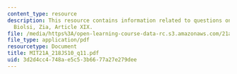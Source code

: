 ```yaml
---
content_type: resource
description: This resource contains information related to questions on Malamud, Takaki,
  Biolsi, Zia, Article XIX.
file: /media/https%3A/open-learning-course-data-rc.s3.amazonaws.com/21a-218j-identity-and-difference-spring-2010/3d2d4cc4748ae5c53b6677a27e279dee_MIT21A_218JS10_q11.pdf
file_type: application/pdf
resourcetype: Document
title: MIT21A_218JS10_q11.pdf
uid: 3d2d4cc4-748a-e5c5-3b66-77a27e279dee
---
```

